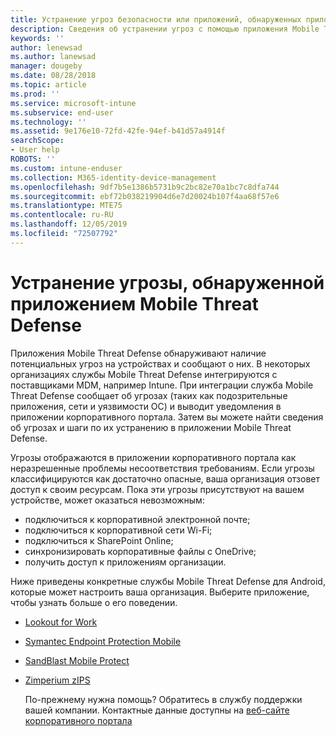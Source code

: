 ```yaml
---
title: Устранение угроз безопасности или приложений, обнаруженных приложениями Mobile Threat Defense для устройств с Android
description: Сведения об устранении угроз с помощью приложения Mobile Threat Defense для устройств с Android.
keywords: ''
author: lenewsad
ms.author: lanewsad
manager: dougeby
ms.date: 08/28/2018
ms.topic: article
ms.prod: ''
ms.service: microsoft-intune
ms.subservice: end-user
ms.technology: ''
ms.assetid: 9e176e10-72fd-42fe-94ef-b41d57a4914f
searchScope:
- User help
ROBOTS: ''
ms.custom: intune-enduser
ms.collection: M365-identity-device-management
ms.openlocfilehash: 9df7b5e1386b5731b9c2bc82e70a1bc7c8dfa744
ms.sourcegitcommit: ebf72b038219904d6e7d20024b107f4aa68f57e6
ms.translationtype: MTE75
ms.contentlocale: ru-RU
ms.lasthandoff: 12/05/2019
ms.locfileid: "72507792"
---
```

# <a name="resolve-a-threat-found-by-a-mobile-threat-defense-app"></a>Устранение угрозы, обнаруженной приложением Mobile Threat Defense

Приложения Mobile Threat Defense обнаруживают наличие потенциальных угроз на устройствах и сообщают о них. В некоторых организациях службы Mobile Threat Defense интегрируются с поставщиками MDM, например Intune. При интеграции служба Mobile Threat Defense сообщает об угрозах (таких как подозрительные приложения, сети и уязвимости ОС) и выводит уведомления в приложении корпоративного портала. Затем вы можете найти сведения об угрозах и шаги по их устранению в приложении Mobile Threat Defense.

Угрозы отображаются в приложении корпоративного портала как неразрешенные проблемы несоответствия требованиям. Если угрозы классифицируются как достаточно опасные, ваша организация отзовет доступ к своим ресурсам. Пока эти угрозы присутствуют на вашем устройстве, может оказаться невозможным:  

* подключиться к корпоративной электронной почте;
* подключиться к корпоративной сети Wi-Fi;
* подключиться к SharePoint Online;
* синхронизировать корпоративные файлы с OneDrive;
* получить доступ к приложениям организации.

Ниже приведены конкретные службы Mobile Threat Defense для Android, которые может настроить ваша организация. Выберите приложение, чтобы узнать больше о его поведении.  

* [Lookout for Work](you-need-to-resolve-a-threat-found-by-lookout-for-work-android.md)
* [Symantec Endpoint Protection Mobile](you-need-to-resolve-a-threat-found-by-skycure-android.md)
* [SandBlast Mobile Protect](you-need-to-resolve-a-threat-found-by-checkpoint-android.md)
* [Zimperium zIPS](you-need-to-resolve-a-threat-found-by-zips-android.md)  

  По-прежнему нужна помощь? Обратитесь в службу поддержки вашей компании. Контактные данные доступны на [веб-сайте корпоративного портала](https://go.microsoft.com/fwlink/?linkid=2010980)  


